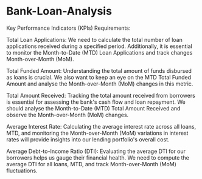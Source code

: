 # Bank-Loan-Analysis

Key Performance Indicators (KPIs) Requirements:

Total Loan Applications:  We need to calculate the total number of loan applications received during a specified period. Additionally, it is essential to monitor the Month-to-Date (MTD) Loan Applications and track changes Month-over-Month (MoM).

Total Funded Amount:  Understanding the total amount of funds disbursed as loans is crucial. We also want to keep an eye on the MTD Total Funded Amount and analyse the Month-over-Month (MoM) changes in this metric.

Total Amount Received:  Tracking the total amount received from borrowers is essential for assessing the bank's cash flow and loan repayment. We should analyse the Month-to-Date (MTD) Total Amount Received and observe the Month-over-Month (MoM) changes.

Average Interest Rate:  Calculating the average interest rate across all loans, MTD, and monitoring the Month-over-Month (MoM) variations in interest rates will provide insights into our lending portfolio's overall cost.

Average Debt-to-Income Ratio (DTI):  Evaluating the average DTI for our borrowers helps us gauge their financial health. We need to compute the average DTI for all loans, MTD, and track Month-over-Month (MoM) fluctuations.


